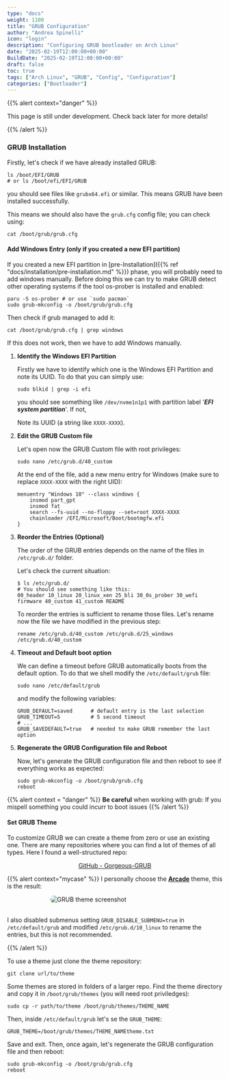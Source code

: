 ```yaml
---
type: "docs"
weight: 1100
title: "GRUB Configuration"
author: "Andrea Spinelli"
icon: "login"
description: "Configuring GRUB bootloader on Arch Linux"
date: "2025-02-19T12:00:00+00:00"
BuildDate: "2025-02-19T12:00:00+00:00"
draft: false
toc: true
tags: ["Arch Linux", "GRUB", "Config", "Configuration"]
categories: ["Bootloader"]
---
```


{{% alert context="danger" %}}

This page is still under development. Check back later for more details!

{{% /alert %}}

### GRUB Installation

Firstly, let's check if we have already installed GRUB:

```shell
ls /boot/EFI/GRUB
# or ls /boot/efi/EFI/GRUB
```

you should see files like `grubx64.efi` or similar. This means GRUB have been installed successfully.

This means we should also have the `grub.cfg` config file; you can check using:

```shell
cat /boot/grub/grub.cfg
```

#### Add Windows Entry (only if you created a new EFI partition)

If you created a new EFI partition in [pre-Installation]({{% ref "docs/installation/pre-installation.md" %}}) phase, you will probably need to add windows manually. Before doing this we can try to make GRUB detect other operating systems if the tool os-prober is installed and enabled:

```shell
paru -S os-prober # or use `sudo pacman`
sudo grub-mkconfig -o /boot/grub/grub.cfg
```

Then check if grub managed to add it:

```shell
cat /boot/grub/grub.cfg | grep windows
```

If this does not work, then we have to add Windows manually.

1. **Identify the Windows EFI Partition**

    Firstly we have to identify which one is the Windows EFI Partition and note its UUID. To do that you can simply use:

    ```shell
    sudo blkid | grep -i efi
    ```

    you should see something like `/dev/nvme1n1p1` with partition label '***EFI system partition***'. If not, 

    Note its UUID (a string like `XXXX-XXXX`).

2. **Edit the GRUB Custom file**

    Let's open now the GRUB Custom file with root privileges:

    ```shell
    sudo nano /etc/grub.d/40_custom
    ```

    At the end of the file, add a new menu entry for Windows (make sure to replace `XXXX-XXXX` with the right UID):

    ```shell
    menuentry "Windows 10" --class windows {
        insmod part_gpt
        insmod fat
        search --fs-uuid --no-floppy --set=root XXXX-XXXX
        chainloader /EFI/Microsoft/Boot/bootmgfw.efi
    }
    ```

3. **Reorder the Entries (Optional)**
    
    The order of the GRUB entries depends on the name of the files in `/etc/grub.d/` folder. 
    
    Let's check the current situation:

    ```shell
    $ ls /etc/grub.d/
    # You should see something like this:
    00_header 10_linux 20_linux_xen 25_bli 30_0s_prober 30_wefi firmware 40_custom 41_custom README
    ```

    To reorder the entries is sufficient to rename those files. Let's rename now the file we have modified in the previous step:

    ```shell
    rename /etc/grub.d/40_custom /etc/grub.d/25_windows /etc/grub.d/40_custom
    ```

4. **Timeout and Default boot option**

    We can define a timeout before GRUB automatically boots from the default option. To do that we shell modify the `/etc/default/grub` file:

    ```shell
    sudo nano /etc/default/grub 
    ```

    and modify the following variables:

    ```shell
    GRUB_DEFAULT=saved      # default entry is the last selection
    GRUB_TIMEOUT=5          # 5 second timeout
    # ...
    GRUB_SAVEDEFAULT=true   # needed to make GRUB remember the last option
    ```

5. **Regenerate the GRUB Configuration file and Reboot**

    Now, let's generate the GRUB configuration file and then reboot to see if everything works as expected:

    ```shell
    sudo grub-mkconfig -o /boot/grub/grub.cfg
    reboot
    ```

{{% alert context = "danger" %}}
**Be careful** when working with grub: If you mispell something you could incurr to boot issues
{{% /alert %}}

#### Set GRUB Theme

To customize GRUB we can create a theme from zero or use an existing one. There are many repositories where you can find a lot of themes of all types. Here I found a well-structured repo:

<div align="center">

[GitHub - Gorgeous-GRUB](https://github.com/jacksaur/Gorgeous-GRUB)

</div>

{{% alert context="mycase" %}}
I personally choose the [**Arcade**](https://github.com/nobreDaniel/dotfile) theme, this is the result:

<img src="/assets/images/grub.jpeg" alt="GRUB theme screenshot" style="display: block; margin: 0 auto; max-width: 60%; height: auto; border-radius: 10px;" />

<br>

I also disabled submenus setting `GRUB_DISABLE_SUBMENU=true` in `/etc/default/grub` and modified `/etc/grub.d/10_linux` to rename the entries, but this is not recommended.

{{% /alert %}}


To use a theme just clone the theme repository:
```shell
git clone url/to/theme
``` 

Some themes are stored in folders of a larger repo. Find the theme directory and copy it in `/boot/grub/themes` (you will need root priviledges):

```shell
sudo cp -r path/to/theme /boot/grub/themes/THEME_NAME
```

Then, inside `/etc/default/grub` let's se the `GRUB_THEME`:
```shell
GRUB_THEME=/boot/grub/themes/THEME_NAMEtheme.txt
```

Save and exit. Then, once again, let's regenerate the GRUB configuration file and then reboot:

```shell
sudo grub-mkconfig -o /boot/grub/grub.cfg
reboot
```

